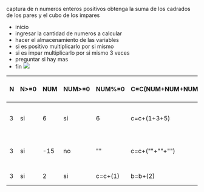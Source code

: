 captura de n numeros enteros positivos obtenga la suma de los cadrados de los pares y el cubo de los impares  
* inicio
* ingresar la cantidad de numeros a calcular
* hacer el almacenamiento de las variables
* si es positivo multiplicarlo por si mismo
* si es impar multiplicarlo por si mismo 3 veces
* preguntar si hay mas
* fin
![](file:///D:/YED/DFP%20ACT11.jpg)  

<table>
<thead>
	<tr>
		<th>N</th>
		<th>N>=0</th>
		<th>NUM</th>
		<th>NUM>=0</th>
		<th>NUM%=0</th>
		<th>C=C(NUM+NUM+NUM)</th>
		<th>B=B(NUM+NUM+NUM)</th>
		<th>"suma de pares" "impares"</th>
	</tr>
</thead>
<tbody>
	<tr>
		<td>3</td>
		<td>si</td>
		<td>6</td>
		<td>si</td>
		<td>6</td>
		<td>c=c+(1+3+5)</td>
		<td>b=b+(2+4+6)</td>
		<td>"suma de pares" 24 "impares" 729</td>
	</tr>
		<td>3</td>
		<td>si</td>
		<td>-15</td>
		<td>no</td>
		<td>""</td>
		<td>c=c+(""+""+"")</td>
		<td>b=b+(""+""+"")</td>
		<td>"suma de pares" "" "impares" ""</td>
	</tr>
	    <td>3</td>
		<td>si</td>
		<td>2</td>
		<td>si</td>
		<td>c=c+(1)</td>
		<td>b=b+(2)</td>
		<td>"suma de pares" 4 "impares" 1</td>
	</tr>
</tbody>
</table>

